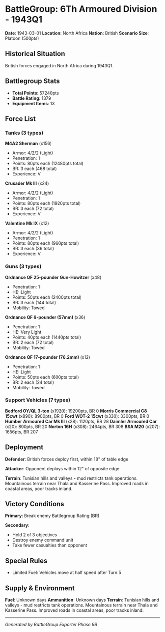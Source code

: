 # BattleGroup: 6Th Armoured Division - 1943Q1

**Date**: 1943-03-01
**Location**: North Africa
**Nation**: British
**Scenario Size**: Platoon (500pts)

## Historical Situation

British forces engaged in North Africa during 1943Q1.

## Battlegroup Stats

- **Total Points**: 57240pts
- **Battle Rating**: 1379
- **Equipment Items**: 13

## Force List

### Tanks (3 types)

**M4A2 Sherman** (x156)
- Armor: 4/2/2 (Light)
- Penetration: 1
- Points: 80pts each (12480pts total)
- BR: 3 each (468 total)
- Experience: V

**Crusader Mk III** (x24)
- Armor: 4/2/2 (Light)
- Penetration: 1
- Points: 80pts each (1920pts total)
- BR: 3 each (72 total)
- Experience: V

**Valentine Mk IX** (x12)
- Armor: 4/2/2 (Light)
- Penetration: 1
- Points: 80pts each (960pts total)
- BR: 3 each (36 total)
- Experience: V

### Guns (3 types)

**Ordnance QF 25-pounder Gun-Howitzer** (x48)
- Penetration: 1
- HE: Light
- Points: 50pts each (2400pts total)
- BR: 3 each (144 total)
- Mobility: Towed

**Ordnance QF 6-pounder (57mm)** (x36)
- Penetration: 1
- HE: Very Light
- Points: 40pts each (1440pts total)
- BR: 2 each (72 total)
- Mobility: Towed

**Ordnance QF 17-pounder (76.2mm)** (x12)
- Penetration: 1
- HE: Light
- Points: 50pts each (600pts total)
- BR: 2 each (24 total)
- Mobility: Towed

### Support Vehicles (7 types)

**Bedford OY/QL 3-ton** (x1920): 19200pts, BR 0
**Morris Commercial C8 15cwt** (x890): 8900pts, BR 0
**Ford WOT-2 15cwt** (x330): 3300pts, BR 0
**Humber Armoured Car Mk III** (x28): 1120pts, BR 28
**Daimler Armoured Car** (x20): 800pts, BR 20
**Norton 16H** (x308): 2464pts, BR 308
**BSA M20** (x207): 1656pts, BR 207

## Deployment

**Defender**: British forces deploy first, within 18" of table edge

**Attacker**: Opponent deploys within 12" of opposite edge

**Terrain**: Tunisian hills and valleys - mud restricts tank operations. Mountainous terrain near Thala and Kasserine Pass. Improved roads in coastal areas, poor tracks inland.

## Victory Conditions

**Primary**: Break enemy Battlegroup Rating (BR)

**Secondary**:
- Hold 2 of 3 objectives
- Destroy enemy command unit
- Take fewer casualties than opponent

## Special Rules

- Limited Fuel: Vehicles move at half speed after Turn 5

## Supply & Environment

**Fuel**: Unknown days
**Ammunition**: Unknown days
**Terrain**: Tunisian hills and valleys - mud restricts tank operations. Mountainous terrain near Thala and Kasserine Pass. Improved roads in coastal areas, poor tracks inland.

---

*Generated by BattleGroup Exporter Phase 9B*
